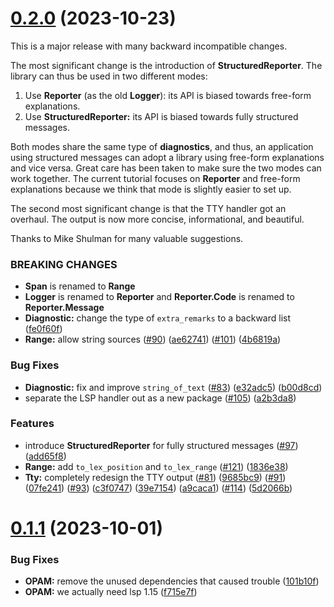 # [0.2.0](https://github.com/RedPRL/asai/compare/0.1.1...0.2.0) (2023-10-23)

This is a major release with many backward incompatible changes.

The most significant change is the introduction of **StructuredReporter**. The library can thus be used in two different modes:

1. Use **Reporter** (as the old **Logger**): its API is biased towards free-form explanations.
2. Use **StructuredReporter:** its API is biased towards fully structured messages.

Both modes share the same type of **diagnostics**, and thus, an application using structured messages can adopt a library using free-form explanations and vice versa. Great care has been taken to make sure the two modes can work together. The current tutorial focuses on **Reporter** and free-form explanations because we think that mode is slightly easier to set up.

The second most significant change is that the TTY handler got an overhaul. The output is now more concise, informational, and beautiful.

Thanks to Mike Shulman for many valuable suggestions.

### BREAKING CHANGES

- **Span** is renamed to **Range**
- **Logger** is renamed to **Reporter** and **Reporter.Code** is renamed to **Reporter.Message**
- **Diagnostic:** change the type of `extra_remarks` to a backward list ([fe0f60f](https://github.com/RedPRL/asai/commit/fe0f60fbb2a7f5c3aefd22c30f11d488ee83e855))
- **Range:** allow string sources
  ([#90](https://github.com/RedPRL/asai/issues/90)) ([ae62741](https://github.com/RedPRL/asai/commit/ae62741933f6881a1da8f53be45249d347918321))
  ([#101](https://github.com/RedPRL/asai/issues/101)) ([4b6819a](https://github.com/RedPRL/asai/commit/4b6819a289c514f92f0fbb06bee6ac5bd79a0962))

### Bug Fixes

- **Diagnostic:** fix and improve `string_of_text`
  ([#83](https://github.com/RedPRL/asai/issues/83)) ([e32adc5](https://github.com/RedPRL/asai/commit/e32adc5fbbd8cca6c2c0f633afa2ec1beb716f71))
  ([b00d8cd](https://github.com/RedPRL/asai/commit/b00d8cd2eee9e51ea89fed8d0988d20fb7964e00))
- separate the LSP handler out as a new package
  ([#105](https://github.com/RedPRL/asai/issues/105)) ([a2b3da8](https://github.com/RedPRL/asai/commit/a2b3da8f233f6475684120129138ee4c7d3cd5a3))

### Features

- introduce **StructuredReporter** for fully structured messages
  ([#97](https://github.com/RedPRL/asai/issues/97)) ([add65f8](https://github.com/RedPRL/asai/commit/add65f81ddc6a37734d32c4363d7abf45d96aa3c))
- **Range:** add `to_lex_position` and `to_lex_range`
  ([#121](https://github.com/RedPRL/asai/issues/121)) ([1836e38](https://github.com/RedPRL/asai/commit/1836e38b8fac53ecd32524744b726a85a0041da7))
- **Tty:** completely redesign the TTY output
  ([#81](https://github.com/RedPRL/asai/issues/81)) ([9685bc9](https://github.com/RedPRL/asai/commit/9685bc92e0cc1fbff152814d9a7a340f14871be5))
  ([#91](https://github.com/RedPRL/asai/issues/91)) ([07fe241](https://github.com/RedPRL/asai/commit/07fe24104404a33ea213c1910671d2fa4d14531c))
  ([#93](https://github.com/RedPRL/asai/issues/93)) ([c3f0747](https://github.com/RedPRL/asai/commit/c3f07479254ad02823500262118de649666e6128))
  ([39e7154](https://github.com/RedPRL/asai/commit/39e7154b746b5444bc97a24bdbb26e55a83bd2d8))
  ([a9caca1](https://github.com/RedPRL/asai/commit/a9caca1f2e46e982d8fa56a69528df390dc6f1ef))
  ([#114](https://github.com/RedPRL/asai/issues/114)) ([5d2066b](https://github.com/RedPRL/asai/commit/5d2066bf530c41e2a920b6258d905cffeeef9229))

# [0.1.1](https://github.com/RedPRL/asai/compare/0.1.0...0.1.1) (2023-10-01)

### Bug Fixes

- **OPAM:** remove the unused dependencies that caused trouble ([101b10f](https://github.com/RedPRL/asai/commit/101b10f784c7b62cd9f1324f5bb855667ae3eb26))
- **OPAM:** we actually need lsp 1.15 ([f715e7f](https://github.com/RedPRL/asai/commit/f715e7faee894fee169235d6626cde0cfbe39f60))
